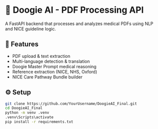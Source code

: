 # 🧠 Doogie AI - PDF Processing API

A FastAPI backend that processes and analyzes medical PDFs using NLP and NICE guideline logic.

## 🚀 Features
- PDF upload & text extraction  
- Multi-language detection & translation  
- Doogie Master Prompt medical reasoning  
- Reference extraction (NICE, NHS, Oxford)  
- NICE Care Pathway Bundle builder  

## ⚙️ Setup

```bash
git clone https://github.com/YourUsername/DoogieAI_Final.git
cd DoogieAI_Final
python -m venv .venv
.venv\Scripts\activate
pip install -r requirements.txt
